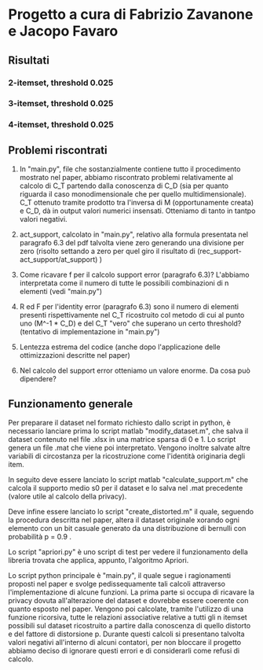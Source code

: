 # Progetto a cura di Fabrizio Zavanone e Jacopo Favaro

## Risultati

### 2-itemset,  threshold 0.025

### 3-itemset,  threshold 0.025

### 4-itemset,  threshold 0.025


## Problemi riscontrati

1) In "main.py", file che sostanzialmente contiene tutto il procedimento mostrato nel paper, abbiamo riscontrato problemi relativamente al calcolo di C_T partendo dalla conoscenza di C_D (sia per quanto riguarda il caso monodimensionale che per quello multidimensionale). C_T ottenuto tramite prodotto tra l'inversa di M (opportunamente creata) e C_D, dà in output valori numerici insensati. Otteniamo di tanto in tantpo valori negativi.

2) act_support, calcolato in "main.py", relativo alla formula presentata nel paragrafo 6.3 del pdf talvolta viene zero generando una divisione per zero (risolto settando a zero per quel giro il risultato di (rec_support-act_support/at_support) )

3) Come ricavare f per il calcolo support error (paragrafo 6.3)? L'abbiamo interpretata come il numero di tutte le possibili combinazioni di n elementi (vedi "main.py")

4) R ed F per l'identity error (paragrafo 6.3) sono il numero di elementi presenti rispettivamente nel C_T ricostruito col metodo di cui al punto uno (M^-1 * C_D) e del C_T "vero" che superano un certo threshold? (tentativo di implementazione in "main.py")

5) Lentezza estrema del codice (anche dopo l'applicazione delle ottimizzazioni descritte nel paper)

6) Nel calcolo del support error otteniamo un valore enorme. Da cosa può dipendere?


## Funzionamento generale 

Per preparare il dataset nel formato richiesto dallo script in python, è necessario lanciare prima lo script matlab "modify_dataset.m", che salva il dataset contenuto nel file .xlsx in una matrice sparsa di 0 e 1. Lo script genera un file .mat che viene poi interpretato. Vengono inoltre salvate altre variabili di circostanza per la ricostruzione come l'identità originaria degli item.

In seguito deve essere lanciato lo script matlab "calculate_support.m" che calcola il supporto medio s0 per il dataset e lo salva nel .mat precedente (valore utile al calcolo della privacy).

Deve infine essere lanciato lo script "create_distorted.m" il quale, seguendo la procedura descritta nel paper, altera il dataset originale xorando ogni elemento con un bit casuale generato da una distribuzione di bernulli con probabilità p = 0.9 .

Lo script "apriori.py" è uno script di test per vedere il funzionamento della libreria trovata che applica, appunto, l'algoritmo Apriori.

Lo script python principale è "main.py", il quale segue i ragionamenti proposti nel paper e svolge pedissequamente tali calcoli attraverso l'implementazione di alcune funzioni. 
La prima parte si occupa di ricavare la privacy dovuta all'alterazione del dataset e dovrebbe essere coerente con quanto esposto nel paper.
Vengono poi calcolate, tramite l'utilizzo di una funzione ricorsiva, tutte le relazioni associative relative a tutti gli n itemset possibili sul dataset ricostruito a partire dalla conoscenza di quello distorto e del fattore di distorsione p. Durante questi calcoli si presentano talvolta valori negativi all'interno di alcuni contatori, per non bloccare il progetto abbiamo deciso di ignorare questi errori e di considerarli come refusi di calcolo.